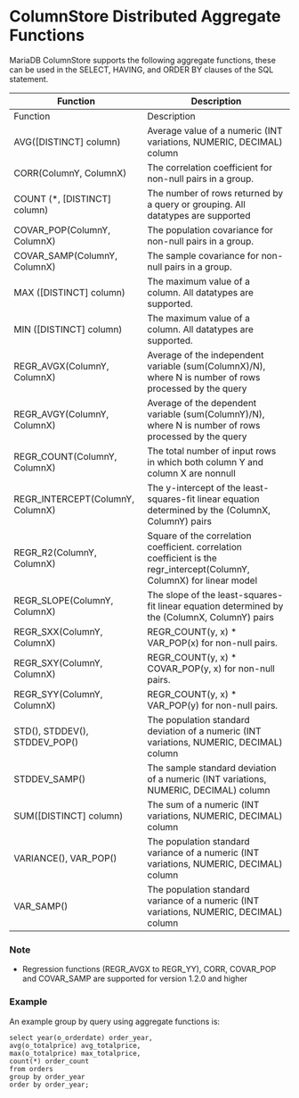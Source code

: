 
# ColumnStore Distributed Aggregate Functions

MariaDB ColumnStore supports the following aggregate functions, these can be used in the SELECT, HAVING, and ORDER BY clauses of the SQL statement.


| Function | Description |
| --- | --- |
| Function | Description |
| AVG([DISTINCT] column) | Average value of a numeric (INT variations, NUMERIC, DECIMAL) column |
| CORR(ColumnY, ColumnX) | The correlation coefficient for non-null pairs in a group. |
| COUNT (*, [DISTINCT] column) | The number of rows returned by a query or grouping. All datatypes are supported |
| COVAR_POP(ColumnY, ColumnX) | The population covariance for non-null pairs in a group. |
| COVAR_SAMP(ColumnY, ColumnX) | The sample covariance for non-null pairs in a group. |
| MAX ([DISTINCT] column) | The maximum value of a column. All datatypes are supported. |
| MIN ([DISTINCT] column) | The maximum value of a column. All datatypes are supported. |
| REGR_AVGX(ColumnY, ColumnX) | Average of the independent variable (sum(ColumnX)/N), where N is number of rows processed by the query |
| REGR_AVGY(ColumnY, ColumnX) | Average of the dependent variable (sum(ColumnY)/N), where N is number of rows processed by the query |
| REGR_COUNT(ColumnY, ColumnX) | The total number of input rows in which both column Y and column X are nonnull |
| REGR_INTERCEPT(ColumnY, ColumnX) | The y-intercept of the least-squares-fit linear equation determined by the (ColumnX, ColumnY) pairs |
| REGR_R2(ColumnY, ColumnX) | Square of the correlation coefficient. correlation coefficient is the regr_intercept(ColumnY, ColumnX) for linear model |
| REGR_SLOPE(ColumnY, ColumnX) | The slope of the least-squares-fit linear equation determined by the (ColumnX, ColumnY) pairs |
| REGR_SXX(ColumnY, ColumnX) | REGR_COUNT(y, x) * VAR_POP(x) for non-null pairs. |
| REGR_SXY(ColumnY, ColumnX) | REGR_COUNT(y, x) * COVAR_POP(y, x) for non-null pairs. |
| REGR_SYY(ColumnY, ColumnX) | REGR_COUNT(y, x) * VAR_POP(y) for non-null pairs. |
| STD(), STDDEV(), STDDEV_POP() | The population standard deviation of a numeric (INT variations, NUMERIC, DECIMAL) column |
| STDDEV_SAMP() | The sample standard deviation of a numeric (INT variations, NUMERIC, DECIMAL) column |
| SUM([DISTINCT] column) | The sum of a numeric (INT variations, NUMERIC, DECIMAL) column |
| VARIANCE(), VAR_POP() | The population standard variance of a numeric (INT variations, NUMERIC, DECIMAL) column |
| VAR_SAMP() | The population standard variance of a numeric (INT variations, NUMERIC, DECIMAL) column |


### Note


* Regression functions (REGR_AVGX to REGR_YY), CORR, COVAR_POP and COVAR_SAMP are supported for version 1.2.0 and higher


### Example


An example group by query using aggregate functions is:


```
select year(o_orderdate) order_year, 
avg(o_totalprice) avg_totalprice, 
max(o_totalprice) max_totalprice, 
count(*) order_count 
from orders 
group by order_year 
order by order_year;
```

